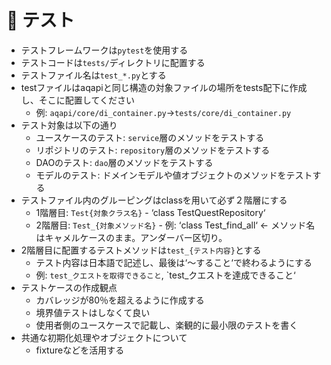 # 🧪 テスト

- テストフレームワークは`pytest`を使用する
- テストコードは`tests/`ディレクトリに配置する
- テストファイル名は`test_*.py`とする
- testファイルはaqapiと同じ構造の対象ファイルの場所をtests配下に作成し、そこに配置してください
  - 例: `aqapi/core/di_container.py`→`tests/core/di_container.py`
- テスト対象は以下の通り
	- ユースケースのテスト: `service`層のメソッドをテストする
	- リポジトリのテスト: `repository`層のメソッドをテストする
	- DAOのテスト: `dao`層のメソッドをテストする
	- モデルのテスト: ドメインモデルや値オブジェクトのメソッドをテストする
- テストファイル内のグルーピングはclassを用いて必ず２階層にする
  - 1階層目: `Test{対象クラス名}`
		- ‘class TestQuestRepository‘
  - 2階層目: `Test_{対象メソッド名}`
		- 例: ‘class Test_find_all‘ <- メソッド名はキャメルケースのまま。アンダーバー区切り。
- 2階層目に配置するテストメソッドは`test_{テスト内容}`とする
  - テスト内容は日本語で記述し、最後は‘〜すること‘で終わるようにする
  - 例: `test_クエストを取得できること`, `test_クエストを達成できること‘
- テストケースの作成観点
	- カバレッジが80％を超えるように作成する
	- 境界値テストはしなくて良い
	- 使用者側のユースケースで記載し、楽観的に最小限のテストを書く
- 共通な初期化処理やオブジェクトについて
	- fixtureなどを活用する

